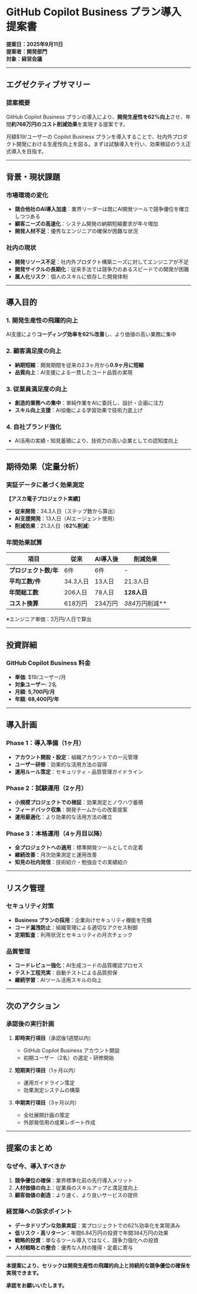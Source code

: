 # GitHub Copilot Business プラン導入提案書

**提案日：2025年9月11日**  
**提案者：開発部門**  
**対象：経営会議**

---

## エグゼクティブサマリー

### 提案概要
GitHub Copilot Business プランの導入により、**開発生産性を62%向上**させ、年間**約768万円のコスト削減効果**を実現する提案です。

月額$19/ユーザーの Copilot Business プランを導入することで、社内外プロダクト開発における生産性向上を図る。まずは試験導入を行い、効果検証のうえ正式導入を目指す。

---

## 背景・現状課題

### 市場環境の変化
- **競合他社のAI導入加速**：業界リーダーは既にAI開発ツールで競争優位を確立しつつある
- **顧客ニーズの高速化**：システム開発の納期短縮要求が年々増加
- **開発人材不足**：優秀なエンジニアの確保が困難な状況

### 社内の現状
- **開発リソース不足**：社内外プロダクト構築ニーズに対してエンジニアが不足
- **開発サイクルの長期化**：従来手法では競争力のあるスピードでの開発が困難
- **属人化リスク**：個人のスキルに依存した開発体制

---

## 導入目的

### 1. 開発生産性の飛躍的向上
AI支援により**コーディング効率を62%改善**し、より価値の高い業務に集中

### 2. 顧客満足度の向上
- **納期短縮**：開発期間を従来の2.3ヶ月から**0.9ヶ月に短縮**
- **品質向上**：AI支援による一貫したコード品質の実現

### 3. 従業員満足度の向上
- **創造的業務への集中**：単純作業をAIに委託し、設計・企画に注力
- **スキル向上支援**：AI協働による学習効果で技術力底上げ

### 4. 自社ブランド強化
- AI活用の実績・知見蓄積により、技術力の高い企業としての認知度向上

---

## 期待効果（定量分析）

### 実証データに基づく効果測定

**【アスカ電子プロジェクト実績】**
- **従来開発**：34.3人日（ステップ数から算出）
- **AI支援開発**：13人日（AIエージェント使用）
- **削減効果**：21.3人日（**62%削減**）

### 年間効果試算

| 項目 | 従来 | AI導入後 | 削減効果 |
|------|------|----------|----------|
| **プロジェクト数/年** | 6件 | 6件 | - |
| **平均工数/件** | 34.3人日 | 13人日 | 21.3人日 |
| **年間総工数** | 206人日 | 78人日 | **128人日** |
| **コスト換算** | 618万円 | 234万円 | *384*万円削減** |

※エンジニア単価：3万円/人日で算出

---

## 投資詳細

### GitHub Copilot Business 料金
- **単価**: $19/ユーザー/月
- **対象ユーザー**: 2名
- **月額**: **5,700円/月**
- **年額**: **68,400円/年**

---

## 導入計画

### Phase 1：導入準備（1ヶ月）
- **アカウント開設・設定**：組織アカウントでの一元管理
- **ユーザー研修**：効果的な活用方法の習得
- **運用ルール策定**：セキュリティ・品質管理ガイドライン

### Phase 2：試験運用（2ヶ月）
- **小規模プロジェクトでの検証**：効果測定とノウハウ蓄積
- **フィードバック収集**：開発チームからの改善提案
- **運用最適化**：より効果的な活用方法の確立

### Phase 3：本格運用（4ヶ月目以降）
- **全プロジェクトへの適用**：標準開発ツールとしての定着
- **継続改善**：月次効果測定と運用改善
- **知見の社内発信**：技術紹介・勉強会での実績紹介

---

## リスク管理

### セキュリティ対策
- **Business プランの採用**：企業向けセキュリティ機能を完備
- **コード漏洩防止**：組織管理による適切なアクセス制御
- **定期監査**：利用状況とセキュリティの月次チェック

### 品質管理
- **コードレビュー強化**：AI生成コードの品質確認プロセス
- **テスト工程充実**：自動テストによる品質担保
- **継続学習**：AIツール活用スキルの向上

---



## 次のアクション

### 承認後の実行計画
1. **即時実行項目**（承認後1週間以内）
   - GitHub Copilot Business アカウント開設
   - 初期ユーザー（2名）の選定・研修開始

2. **短期実行項目**（1ヶ月以内）
   - 運用ガイドライン策定
   - 効果測定システムの構築

3. **中期実行項目**（3ヶ月以内）
   - 全社展開計画の策定
   - 外部発信用の成果レポート作成

---

## 提案のまとめ

### なぜ今、導入すべきか
1. **競争優位の確保**：業界標準化前の先行導入メリット
2. **人材価値の向上**：従業員のスキルアップと満足度向上
3. **顧客価値の創造**：より速く、より良いサービスの提供

### 経営陣への訴求ポイント
- **データドリブンな効果実証**：実プロジェクトでの62%効率化を実現済み
- **低リスク・高リターン**：年間6.84万円の投資で年間384万円の効果
- **戦略的投資**：単なるツール導入ではなく、競争力強化への投資
- **人材戦略との整合**：優秀な人材の獲得・定着に寄与

---

**本提案により、セリックは開発生産性の飛躍的向上と持続的な競争優位の確保を実現できます。**

**承認をお願いいたします。**

